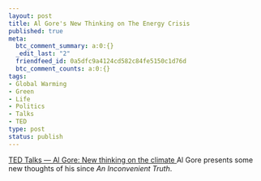 ```yaml
--- 
layout: post
title: Al Gore's New Thinking on The Energy Crisis
published: true
meta: 
  btc_comment_summary: a:0:{}
  _edit_last: "2"
  friendfeed_id: 0a5dfc9a4124cd582c84fe5150c1d76d
  btc_comment_counts: a:0:{}
tags: 
- Global Warming
- Green
- Life
- Politics
- Talks
- TED
type: post
status: publish
---
```

[TED Talks — Al Gore: New thinking on the climate ](http://www.ted.com/talks/view/id/243) Al Gore presents some new thoughts of his since _An Inconvenient Truth_. 
